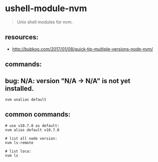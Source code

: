 # ushell-module-nvm
> Unix shell modules for nvm.

## resources:
+ http://bubkoo.com/2017/01/08/quick-tip-multiple-versions-node-nvm/

## commands:

## bug: N/A: version "N/A -> N/A" is not yet installed.
```shell
nvm unalias default
```

## common commands:
```shell
# use v10.7.0 as default:
nvm alias default v10.7.0

# list all node version:
nvm ls-remote

# list loca:
nvm ls
```